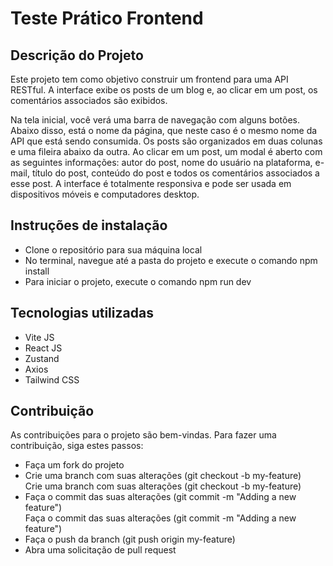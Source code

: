 <h1>Teste Prático Frontend</h1>

<h2>Descrição do Projeto</h2>

Este projeto tem como objetivo construir um frontend para uma API RESTful. A interface exibe os posts de um blog e, ao clicar em um post, 
os comentários associados são exibidos.

Na tela inicial, você verá uma barra de navegação com alguns botões. Abaixo disso, está o nome da página, que neste caso é o mesmo nome da API que está sendo consumida. 
Os posts são organizados em duas colunas e uma fileira abaixo da outra. Ao clicar em um post, um modal é aberto com as seguintes informações: autor do post, 
nome do usuário na plataforma, e-mail, título do post, conteúdo do post e todos os comentários associados a esse post. A interface é totalmente responsiva e 
pode ser usada em dispositivos móveis e computadores desktop.

<h2>Instruções de instalação</h2>
<ul>
<li>Clone o repositório para sua máquina local</li>
<li>No terminal, navegue até a pasta do projeto e execute o comando npm install</li>
<li>Para iniciar o projeto, execute o comando npm run dev</li>
</ul>

<h2>Tecnologias utilizadas</h2>
<ul>
<li>Vite JS</li>
<li>React JS</li>
<li>Zustand</li>
<li>Axios</li>
<li>Tailwind CSS</li>
</ul>

<h2>Contribuição</h2>

As contribuições para o projeto são bem-vindas. Para fazer uma contribuição, siga estes passos:
<ul>
<li>Faça um fork do projeto</li>
<li>Crie uma branch com suas alterações (git checkout -b my-feature)</li>Crie uma branch com suas alterações (git checkout -b my-feature)
<li>Faça o commit das suas alterações (git commit -m "Adding a new feature")</li>Faça o commit das suas alterações (git commit -m "Adding a new feature")
<li>Faça o push da branch (git push origin my-feature)</li>
<li>Abra uma solicitação de pull request</li>
</ul>
